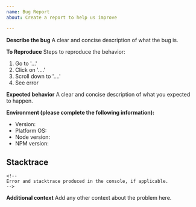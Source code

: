 ```yaml
---
name: Bug Report
about: Create a report to help us improve

---
```


**Describe the bug**
A clear and concise description of what the bug is.

**To Reproduce**
Steps to reproduce the behavior:
1. Go to '...'
2. Click on '....'
3. Scroll down to '....'
4. See error

**Expected behavior**
A clear and concise description of what you expected to happen.

**Environment (please complete the following information):**
  - Version: <!-- project version or commit hash -->
  - Platform OS: <!-- e.g. Linux/MacOS/Windows + version -->
  - Node version: <!-- `node --version` -->
  - NPM version: <!-- `npm --version` -->

## Stacktrace
```
<!--
Error and stacktrace produced in the console, if applicable.
-->
```

**Additional context**
Add any other context about the problem here.
